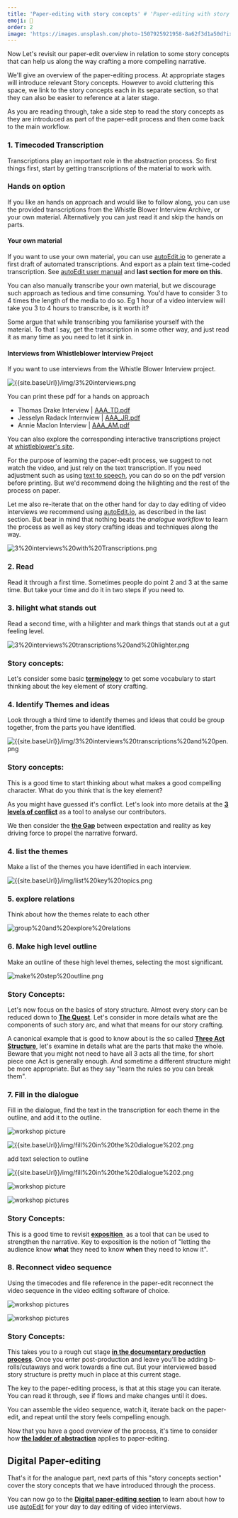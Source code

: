```yaml
---
title: 'Paper-editing with story concepts' # 'Paper-editing with story concepts'
emoji: 📜
order: 2
image: 'https://images.unsplash.com/photo-1507925921958-8a62f3d1a50d?ixid=MnwxMjA3fDB8MHxwaG90by1wYWdlfHx8fGVufDB8fHx8&ixlib=rb-1.2.1&auto=format&fit=crop&w=2110&q=80'
---
```


<!-- ## Paper-editing with story concepts -->

Now Let's revisit our paper-edit overview in relation to some story concepts that can help us along the way crafting a more compelling narrative.

We'll give an overview of the paper-editing process. At appropriate stages will introduce relevant Story concepts. However to avoid cluttering this space, we link to the story concepts each in its separate section, so that they can also be easier to reference at a later stage.

As you are reading through, take a side step to read the story concepts as they are introduced as part of the paper-edit process and then come back to the main workflow.

### **1. Timecoded Transcription**

Transcriptions play an important role in the abstraction process. So first things first, start by getting transcriptions of the material to work with.

### **Hands on option**

If you like an hands on approach and would like to follow along, you can use the provided transcriptions from the Whistle Blower Interview Archive, or your own material. Alternatively you can just read it and skip the hands on parts.

#### **Your own material**

If you want to use your own material, you can use [autoEdit.io](https://autoedit.io/) to generate a first draft of automated transcriptions. And export as a plain text time-coded transcription. See [autoEdit user manual](https://autoedit.gitbook.io/autoedit-3-user-manual/) and **last section for more on this**. 

You can also manually transcribe your own material, but we discourage such approach as tedious and time consuming. You'd have to consider 3 to 4 times the length of the media to do so. Eg 1 hour of a video interview will take you 3 to 4 hours to transcribe, is it worth it?

Some argue that while transcribing you familiarise yourself with the material. To that I say, get the transcription in some other way, and just read it as many time as you need to let it sink in.

#### **Interviews from Whistleblower Interview Project**

If you want to use interviews from the Whistle Blower Interview project.

![{{site.baseUrl}}/img/3%20interviews.png]({{site.baseUrl}}/img/3%20interviews.png)

You can print these pdf for a hands on approach

- Thomas Drake Interview | [AAA_TD.pdf]({{site.baseUrl}}/public/pdfs/AAA_TD.pdf)
- Jesselyn Radack Internview | [AAA_JR.pdf]({{site.baseUrl}}/public/pdfs/AAA_JR.pdf)
- Annie Maclon Interview | [AAA_AM.pdf]({{site.baseUrl}}/public/pdfs/AAA_AM.pdf)

You can also explore the corresponding interactive transcriptions project at [whistleblower's site](https://pietropassarelli.net/WIP_archive).

For the purpose of learning the paper-edit process, we suggest to not watch the video, and just rely on the text transcription. If you need adjustment such as using [text to speech](https://pietropassarelli.net/alpaca_speech/), you can do so on the pdf version before printing. But we'd recommend doing the hilighting and the rest of the process on paper.

Let me also re-iterate that on the other hand for day to day editing of video interviews we recommend using [autoEdit.io](https://autoedit.io/), as described in the last section.  But bear in mind that nothing beats the *analogue workflow* to learn the process as well as key story crafting ideas and techniques along the way.

![3%20interviews%20with%20Transcriptions.png]({{site.baseUrl}}/img/3%20interviews%20with%20Transcriptions.png)

### **2. Read**

Read it through a first time. Sometimes people do point 2 and 3 at the same time. But take your time and do it in two steps if you need to.

### **3. hilight what stands out**

Read a second time, with a hilighter and mark things that stands out at a gut feeling level.

![3%20interviews%20transcriptions%20and%20hlighter.png]({{site.baseUrl}}/img/3%20interviews%20transcriptions%20and%20hlighter.png)

### **Story concepts:**

Let's consider some basic [**terminology**](terminology) to get some vocabulary to start thinking about the key element of story crafting.

### **4. Identify Themes and ideas**

Look through a third time to identify themes and ideas that could be group together, from the parts you have identified.

![{{site.baseUrl}}/img/3%20interviews%20transcriptions%20and%20pen.png]({{site.baseUrl}}/img/3%20interviews%20transcriptions%20and%20pen.png)

### **Story concepts:**

This is a good time to start thinking about what makes a good compelling character. What do you think that is the key element?

As you might have guessed it's conflict. Let's look into more details at the [**3 levels of conflict**](3-act-structure) as a tool to analyse our contributors.

We then consider the [**the Gap**](the-gap) between expectation and reality as key driving force to propel the narrative forward.

### **4. list the themes**

Make a list of the themes you have identified in each interview.

![{{site.baseUrl}}/img/list%20key%20topics.png]({{site.baseUrl}}/img/list%20key%20topics.png)

### **5. explore relations**

Think about how the themes relate to each other

![group%20and%20explore%20relations]({{site.baseUrl}}/img/group%20and%20explore%20relations.png?raw=true)

### **6. Make high level outline**

Make an outline of these high level themes, selecting the most significant.

![make%20step%20outline.png]({{site.baseUrl}}/img/make%20step%20outline.png)

### **Story Concepts:**

Let's now focus on the basics of story structure. Almost every story can be reduced down to [**The Quest**](arc). Let's consider in more details what are the components of such story arc, and what that means for our story crafting.

A canonical example that is good to know about is the so called [**Three Act Structure**](3-act-structure), let's examine in details what are the parts that make the whole. Beware that you might not need to have all 3 acts all the time, for short piece one Act is generally enough. And sometime a different structure might be more appropriate. But as they say "learn the rules so you can break them".

### **7. Fill in the dialogue**

Fill in the dialogue, find the text in the transcription for each theme in the outline, and add it to the outline.

![workshop picture]({{site.baseUrl}}/img/workshops-pics/687474703a2f2f70696574726f706173736172656c6c692e636f6d2f696d672f7769705f6c6f6e646f6e5f776f726b73686f705f6a756c795f323031362f7769705f6c6f6e646f6e5f776f726b73686f705f323031365f68616e64735f6f6e5f312e4a5047.jpg)

![{{site.baseUrl}}/img/fill%20in%20the%20dialogue%202.png]({{site.baseUrl}}/img/fill%20in%20the%20dialogue%202.png)

add text selection to outline

![{{site.baseUrl}}/img/fill%20in%20the%20dialogue%202.png]({{site.baseUrl}}/img/fill%20in%20the%20dialogue%202.png)

![workshop picture]({{site.baseUrl}}/img/workshops-pics/687474703a2f2f70696574726f706173736172656c6c692e636f6d2f696d672f7769705f6c6f6e646f6e5f776f726b73686f705f6a756c795f323031362f7769705f6c6f6e646f6e5f776f726b73686f705f323031365f68616e64735f6f6e5f322e4a5047.jpg)

![workshop pictures]({{site.baseUrl}}/img/workshops-pics/687474703a2f2f70696574726f706173736172656c6c692e636f6d2f696d672f7769705f6c6f6e646f6e5f776f726b73686f705f6a756c795f323031362f7769705f6c6f6e646f6e5f776f726b73686f705f323031365f68616e64735f6f6e5f342e4a5047.jpg)

### **Story Concepts:**

This is a good time to revisit [**exposition** ](exposition) as a tool that can be used to strengthen the narrative. Key to exposition is the notion of "letting the audience know **what** they need to know **when** they need to know it".

### **8. Reconnect video sequence**

Using the timecodes and file reference in the paper-edit reconnect the video sequence in the video editing software of choice.

![workshop pictures]({{site.baseUrl}}/img/workshops-pics/687474703a2f2f70696574726f706173736172656c6c692e636f6d2f696d672f7769705f6c6f6e646f6e5f776f726b73686f705f6a756c795f323031362f7769705f6c6f6e646f6e5f776f726b73686f705f706170657265646974696e672e4a5047.jpg)

![workshop pictures]({{site.baseUrl}}/img/workshops-pics/687474703a2f2f70696574726f706173736172656c6c692e636f6d2f696d672f7769705f6c6f6e646f6e5f776f726b73686f705f6a756c795f323031362f7769705f6c6f6e646f6e5f776f726b73686f705f323031365f707265766965772e4a5047.jpg)

### **Story Concepts:**

This takes you to a rough cut stage [**in the documentary production process**]({{site.baseUrl}}/part-1-paper-editing/documentary-production-overview). Once you enter post-production and leave you'll be adding b-rolls/cutaways and work towards a fine cut. But your interviewed based story structure is pretty much in place at this current stage.

The key to the paper-editing process, is that at this stage you can iterate. You can read it through, see if flows and make changes until it does.

You can assemble the video sequence, watch it, iterate back on the paper-edit, and repeat until the story feels compelling enough.

Now that you have a good overview of the process, it's time to consider how [**the ladder of abstraction**](ladder-of-abstraction) applies to paper-editing.

## **Digital Paper-editing**

That's it for the analogue part, next parts of this "story concepts section" cover the story concepts that we have introduced through the process.

You can now go to the [**Digital paper-editing section**]({{site.baseUrl}}/part-4-digital-paper-editing) to learn about how to use [autoEdit](https://autoedit.io) for your day to day editing of video interviews.